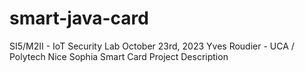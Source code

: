 # smart-java-card
SI5/M2II - IoT Security Lab October 23rd, 2023 Yves Roudier - UCA / Polytech Nice Sophia Smart Card Project Description
